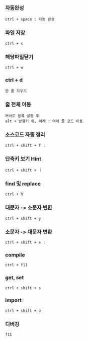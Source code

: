 ### 자동완성 
    ctrl + space : 자동 완성
### 파일 저장
    ctrl + s 
### 해당파일닫기 
    ctrl + w 
### ctrl + d
    한 줄 지우기
### 줄 전체 이동
    커서로 블록 설정 후 
    alt + 방향키 위, 아래 : 여러 줄 코드 이동
###  소스코드 자동 정리
    ctrl + shift + f :
###  단축키 보기 Hint
    ctrl + shift + ㅣ
### find 및 replace
    ctrl + h  
### 대문자 -> 소문자 변환
    ctrl + shift + y 
### 소문자 -> 대문자 변환
    ctrl + shift + x : 

### compile
    ctrl + f11

### get, set 
    ctrl + shift + s

### import
    ctrl + shift + o

### 디버깅
    f11